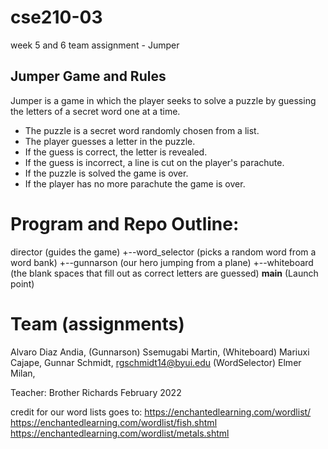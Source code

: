 # cse210-03
week 5 and 6 team assignment - Jumper

## Jumper Game and Rules
Jumper is a game in which the player seeks to solve a puzzle by guessing the letters of a secret word one at a time.
+ The puzzle is a secret word randomly chosen from a list.
+ The player guesses a letter in the puzzle.
+ If the guess is correct, the letter is revealed.
+ If the guess is incorrect, a line is cut on the player's parachute.
+ If the puzzle is solved the game is over.
+ If the player has no more parachute the game is over.

# Program and Repo Outline:
director (guides the game)
+--word_selector (picks a random word from a word bank)
+--gunnarson (our hero jumping from a plane)
+--whiteboard (the blank spaces that fill out as correct letters are guessed)
__main__ (Launch point)

# Team (assignments)
Alvaro Diaz Andia, (Gunnarson)
Ssemugabi Martin, (Whiteboard)
Mariuxi Cajape, 
Gunnar Schmidt, rgschmidt14@byui.edu (WordSelector)
Elmer Milan, 

Teacher: Brother Richards
February 2022


credit for our word lists goes to:
https://enchantedlearning.com/wordlist/
https://enchantedlearning.com/wordlist/fish.shtml
https://enchantedlearning.com/wordlist/metals.shtml